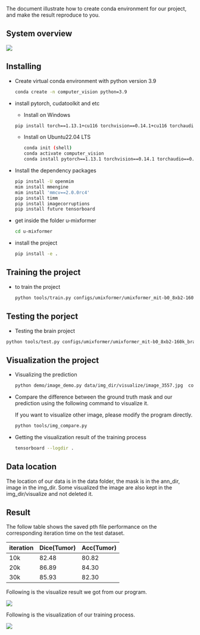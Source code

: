 The document illustrate how to create conda environment for our project, and make the result reproduce to you.

## System overview

![](/home/zane/Documents/u-mixformer/u-mixformer/system_structure.png)

## Installing

* Create virtual conda environment with python version 3.9 

  ```bash
  conda create -n computer_vision python=3.9
  ```

  

* install pytorch, cudatoolkit and etc

  * Install on Windows

  ```bash
  pip install torch==1.13.1+cu116 torchvision==0.14.1+cu116 torchaudio==0.13.1 --extra-index-url https://download.pytorch.org/whl/cu116
  ```

  * Install on Ubuntu22.04 LTS

    ```bash
    conda init (shell)
    conda activate computer_vision
    conda install pytorch==1.13.1 torchvision==0.14.1 torchaudio==0.13.1 pytorch-cuda=11.6 -c pytorch -c nvidia
    ```

    

* Install the dependency packages

  ```bash
  pip install -U openmim
  mim install mmengine
  mim install 'mmcv==2.0.0rc4'
  pip install timm
  pip install imagecorruptions
  pip install future tensorboard
  ```

  

* get inside the folder u-mixformer

  ```bash
  cd u-mixformer
  ```

* install the project

  ```bash
  pip install -e .
  ```

  

## Training the project

- to train the project

  ```bash
  python tools/train.py configs/umixformer/umixformer_mit-b0_8xb2-160k_brats2020-adek_extension.py
  ```

## Testing the porject

* Testing the brain project

```bash
python tools/test.py configs/umixformer/umixformer_mit-b0_8xb2-160k_brats2020-adek_extension.py work_dirs/umixformer_mit-b0_8xb2-160k_brats2020-adek_extension/iter_10000.pth	
```

## Visualization the project

* Visualizing the prediction

  ```bash
  python demo/image_demo.py data/img_dir/visualize/image_3557.jpg  configs/umixformer/umixformer_mit-b0_8xb2-160k_brats2020-adek_extension.py work_dirs/umixformer_mit-b0_8xb2-160k_brats2020-adek_extension/iter_10000.pth --out-file data/img_dir/visualize/output_3557.jpg --device cuda:0
  ```


* Compare the difference between the ground truth mask and our prediction using the following command to visualize it.

  If you want to visualize other image, please modify the program directly.

  ```bash
  python tools/img_compare.py	
  ```

* Getting the visualization result of the training process

  ```bash
  tensorboard --logdir .	
  ```



## Data location

The location of our data is in the data folder, the mask is in the ann_dir, image in the img_dir. Some visualized the image are also kept in the img_dir/visualize and not deleted it.

## Result

The follow table shows the saved pth file performance on the corresponding iteration time on the test dataset. 

| iteration | Dice(Tumor) | Acc(Tumor) |
| --------- | ----------- | ---------- |
| 10k       | 82.48       | 80.82      |
| 20k       | 86.89       | 84.30      |
| 30k       | 85.93       | 82.30      |

Following is the visualize result we got from our program.

![](/home/zane/Documents/u-mixformer/u-mixformer/visualize_result.png)

Following is the visualization of our training process.

![](/home/zane/Documents/u-mixformer/result/aACC.png)

